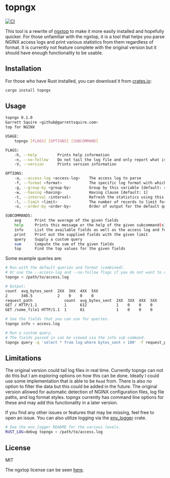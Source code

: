 # topngx
[![CI](https://github.com/gsquire/topngx/workflows/CI/badge.svg)](https://github.com/gsquire/topngx/actions)

This tool is a rewrite of [ngxtop](https://github.com/lebinh/ngxtop) to make it more easily
installed and hopefully quicker. For those unfamiliar with the ngxtop, it is a tool that helps you
parse NGINX access logs and print various statistics from them regardless of format. It is
currently not feature complete with the original version but it should have enough functionality
to be usable.

## Installation
For those who have Rust installed, you can download it from [crates.io](https://crates.io):

```sh
cargo install topngx
```

## Usage
```sh
topngx 0.1.0
Garrett Squire <github@garrettsquire.com>
top for NGINX

USAGE:
    topngx [FLAGS] [OPTIONS] [SUBCOMMAND]

FLAGS:
    -h, --help         Prints help information
    -n, --no-follow    Do not tail the log file and only report what is currently there
    -V, --version      Prints version information

OPTIONS:
    -a, --access-log <access-log>    The access log to parse
    -f, --format <format>            The specific log format with which to parse [default: combined]
    -g, --group-by <group-by>        Group by this variable [default: request_path]
    -w, --having <having>            Having clause [default: 1]
    -t, --interval <interval>        Refresh the statistics using this interval which is given in seconds [default: 2]
    -l, --limit <limit>              The number of records to limit for each query [default: 10]
    -o, --order-by <order-by>        Order of output for the default queries [default: count]

SUBCOMMANDS:
    avg      Print the average of the given fields
    help     Prints this message or the help of the given subcommand(s)
    info     List the available fields as well as the access log and format being used
    print    Print out the supplied fields with the given limit
    query    Supply a custom query
    sum      Compute the sum of the given fields
    top      Find the top values for the given fields
```

Some example queries are:

```sh
# Run with the default queries and format (combined).
# Or use the --access-log and --no-follow flags if you do not want to read from standard input.
topngx < /path/to/access.log

# Output:
count  avg_bytes_sent  2XX  3XX  4XX  5XX
2      346.5           2    0    0    0
request_path              count  avg_bytes_sent  2XX  3XX  4XX  5XX
GET / HTTP/1.1            1      612             1    0    0    0
GET /some_file1 HTTP/1.1  1      81              1    0    0    0

# See the fields that you can use for queries.
topngx info < access.log

# Run a custom query.
# The fields passed in can be viewed via the info sub command.
topngx query -q 'select * from log where bytes_sent > 100' -f request_path bytes_sent < access.log
```

## Limitations
The original version could tail log files in real time. Currently topngx can not do this but I am
exploring options on how this can be done. Ideally I could use some implementation that is able to
be `Read` from. There is also no option to filter the data but this could be added in the future.
The original version allowed for automatic detection of NGINX configuration files, log file
paths, and log format styles. topngx currently has command line options for these and may add this
functionality in a later version.

If you find any other issues or features that may be missing, feel free to open an issue. You can
also utilize logging via the [env_logger](https://github.com/sebasmagri/env_logger/) crate.

```sh
# See the env_logger README for the various levels.
RUST_LOG=debug topngx < /path/to/access.log
```

## License
MIT

The ngxtop license can be seen [here](https://github.com/lebinh/ngxtop/blob/master/LICENSE.txt).
